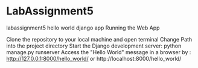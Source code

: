 # LabAssignment5
labassignment5 hello world django app Running the Web App

Clone the repository to your local machine and open terminal
Change Path into the project directory
Start the Django development server: python manage.py runserver
Access the "Hello World" message in a browser by : http://127.0.0.1:8000/hello_world/ or http://localhost:8000/hello_world/
